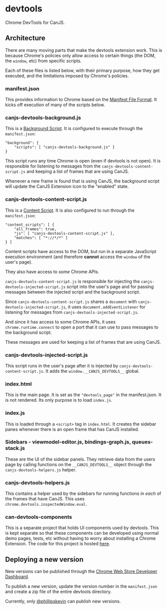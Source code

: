 # devtools
Chrome DevTools for CanJS.

## Architecture

There are many moving parts that make the devtools extension work. This is because Chrome's policies only allow access to certain things (the DOM, the `window`, etc) from specific scripts.

Each of these files is listed below, with their primary purpose, how they get executed, and the limitations imposed by Chrome's policies.

### manifest.json

This provides information to Chrome based on the [Manifest File Format](https://developer.chrome.com/apps/manifest). It kicks off execution of many of the scripts below.

### canjs-devtools-background.js

This is a [Background Script](https://developer.chrome.com/extensions/background_pages). It is configured to execute through the `manifest.json`:

```
"background": {
    "scripts": [ "canjs-devtools-background.js" ]
}
```

This script runs any time Chrome is open (even if devtools is not open). It is responsible for listening to messages from the `canjs-devtools-content-script.js` and keeping a list of frames that are using CanJS.

Whenever a new frame is found that is using CanJS, the background script will update the CanJS Extension icon to the "enabled" state.

### canjs-devtools-content-script.js

This is a [Content Script](https://developer.chrome.com/extensions/content_scripts). It is also configured to run through the `manifest.json`:

```
"content_scripts": [ {
    "all_frames": true,
    "js": [ "canjs-devtools-content-script.js" ],
    "matches": [ "*://*/*" ]
} ]
```

Content scripts have access to the DOM, but run in a separate JavaScript execution environment (and therefore **cannot** access the `window` of the user's page).

They also have access to _some_ Chrome APIs.

`canjs-devtools-content-script.js` is responsible for injecting the `canjs-devtools-injected-script.js` script into the user's page and for passing messages between the injected script and the background script.

Since `canjs-devtools-content-script.js` shares a `document` with `canjs-devtools-injected-script.js`, it uses `document.addEventListener` for listening for messages from `canjs-devtools-injected-script.js`.

And since it has access to some Chrome APIs, it uses `chrome.runtime.connect` to open a port that it can use to pass messages to the background script.

These messages are used for keeping a list of frames that are using CanJS.

### canjs-devtools-injected-script.js

This script runs in the user's page after it is injected by `canjs-devtools-content-script.js`. It adds the `window.__CANJS_DEVTOOLS__` global.

### index.html

This is the main page. It is set as the `"devtools_page"` in the manifest.json. It is not rendered. Its only purpose is to load `index.js`.

### index.js

This is loaded through a `<script>` tag in `index.html`. It creates the sidebar panes whenever there is an open frame that has CanJS installed.

### Sidebars - viewmodel-editor.js, bindings-graph.js, queues-stack.js

These are the UI of the sidebar panels. They retrieve data from the users page by calling functions on the `__CANJS_DEVTOOLS__` object through the `canjs-devtools-helpers.js` helper.

### canjs-devtools-helpers.js

This contains a helper used by the sidebars for running functions in _each_ of the frames that have CanJS. This uses ` chrome.devtools.inspectedWindow.eval`.

### can-devtools-components

This is a separate project that holds UI components used by devtools. This is kept separate so that these components can be developed using normal demo pages, tests, etc without having to worry about installing a Chrome Extension. The code for this project is hosted [here](https://github.com/canjs/can-devtools-components).

## Deploying a new version

New versions can be published through the [Chrome Web Store Developer Dashboard](https://chrome.google.com/webstore/developer/dashboard).

To publish a new version, update the version number in the `manifest.json` and create a zip file of the entire devtools directory.

Currently, only [@phillipskevin](https://github.com/phillipskevin/) can publish new versions.
